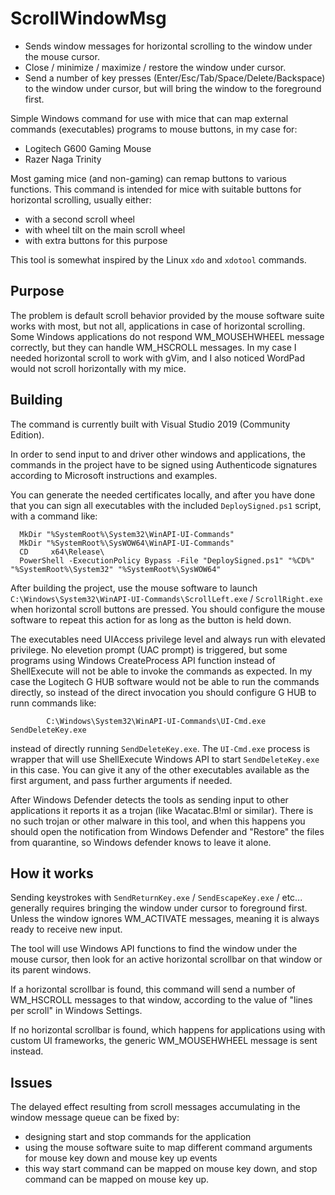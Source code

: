 # ScrollWindowMsg
 - Sends window messages for horizontal scrolling to the window under the mouse cursor.
 - Close / minimize / maximize / restore the window under cursor.
 - Send a number of key presses (Enter/Esc/Tab/Space/Delete/Backspace) to the window under cursor, but will bring the window to the foreground first.

Simple Windows command for use with mice that can map external commands (executables) programs to mouse buttons, in my case for:
 - Logitech G600 Gaming Mouse
 - Razer Naga Trinity

Most gaming mice (and non-gaming) can remap buttons to various functions. This command is intended for mice with suitable buttons for horizontal scrolling, usually either:
 - with a second scroll wheel
 - with wheel tilt on the main scroll wheel
 - with extra buttons for this purpose
 
 This tool is somewhat inspired by the Linux `xdo` and `xdotool` commands.

## Purpose
The problem is default scroll behavior provided by the mouse software suite works with most, but not all, applications in case of horizontal scrolling. Some Windows applications do not respond WM_MOUSEHWHEEL message correctly, but they can handle WM_HSCROLL messages. In my case I needed horizontal scroll to work with gVim, and I also noticed WordPad would not scroll horizontally with my mice.

## Building
The command is currently built with Visual Studio 2019 (Community Edition).

In order to send input to and driver other windows and applications, the commands in the project have to be signed using Authenticode signatures according to Microsoft instructions and examples.

You can generate the needed certificates locally, and after you have done that you can sign all executables with the included `DeploySigned.ps1` script, with a command like:
```batch
  MkDir "%SystemRoot%\System32\WinAPI-UI-Commands"
  MkDir "%SystemRoot%\SysWOW64\WinAPI-UI-Commands"
  CD     x64\Release\
  PowerShell -ExecutionPolicy Bypass -File "DeploySigned.ps1" "%CD%" "%SystemRoot%\System32" "%SystemRoot%\SysWOW64"
```

After building the project, use the mouse software to launch `C:\Windows\System32\WinAPI-UI-Commands\ScrollLeft.exe` / `ScrollRight.exe` when horizontal scroll buttons are pressed. You should configure the mouse software to repeat this action for as long as the button is held down.

The executables need UIAccess privilege level and always run with elevated privilege. No elevetion prompt (UAC prompt) is triggered, but some programs using Windows CreateProcess API function instead of ShellExecute will not be able to invoke the commands as expected. In my case the Logitech G HUB software would not be able to run the commands directly, so instead of the direct invocation you should configure G HUB to runn commands like:
```batch
        C:\Windows\System32\WinAPI-UI-Commands\UI-Cmd.exe SendDeleteKey.exe
```
instead of directly running `SendDeleteKey.exe`. The `UI-Cmd.exe` process is wrapper that will use ShellExecute Windows API to start `SendDeleteKey.exe` in this case. You can give it any of the other executables available as the first argument, and pass further arguments if needed.

After Windows Defender detects the tools as sending input to other applications it reports it as a trojan (like Wacatac.B!ml or similar). There is no such trojan or other malware in this tool, and when this happens you should open the notification from Windows Defender and "Restore" the files from quarantine, so Windows defender knows to leave it alone. 

## How it works
Sending keystrokes with `SendReturnKey.exe` / `SendEscapeKey.exe` / etc... generally requires bringing the window under cursor to foreground first. Unless the window ignores WM_ACTIVATE messages, meaning it is always ready to receive new input.

The tool will use Windows API functions to find the window under the mouse cursor, then look for an active horizontal scrollbar on that window or its parent windows.

If a horizontal scrollbar is found, this command will send a number of WM_HSCROLL messages to that window, according to the value of "lines per scroll" in Windows Settings.

If no horizontal scrollbar is found, which happens for applications using with custom UI frameworks, the generic WM_MOUSEHWHEEL message is sent instead.

## Issues
The delayed effect resulting from scroll messages accumulating in the window message queue can be fixed by:
 - designing start and stop commands for the application
 - using the mouse software suite to map different command arguments for mouse key down and mouse key up events
 - this way start command can be mapped on mouse key down, and stop command can be mapped on mouse key up.
